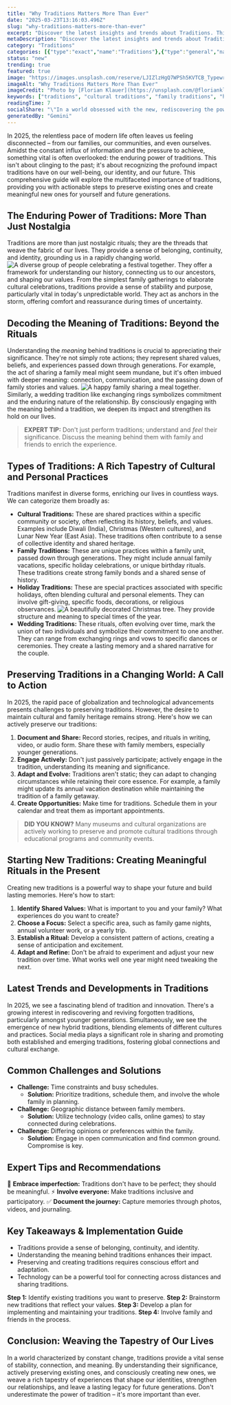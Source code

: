 ```yaml
---
title: "Why Traditions Matters More Than Ever"
date: "2025-03-23T13:16:03.496Z"
slug: "why-traditions-matters-more-than-ever"
excerpt: "Discover the latest insights and trends about Traditions. This comprehensive guide covers everything you need to know about Traditions in 2025."
metaDescription: "Discover the latest insights and trends about Traditions. This comprehensive guide covers everything you need to know about Traditions in 2025."
category: "Traditions"
categories: [{"type":"exact","name":"Traditions"},{"type":"general","name":"Anthropology"},{"type":"medium","name":"Cultural Studies"},{"type":"specific","name":"Ritual Practices"},{"type":"niche","name":"Ancestor Veneration"}]
status: "new"
trending: true
featured: true
image: "https://images.unsplash.com/reserve/LJIZlzHgQ7WPSh5KVTCB_Typewriter.jpg?q=85&w=1200&fit=max&fm=webp&auto=compress"
imageAlt: "Why Traditions Matters More Than Ever"
imageCredit: "Photo by [Florian Klauer](https://unsplash.com/@florianklauer) on Unsplash"
keywords: ["traditions", "cultural traditions", "family traditions", "holiday traditions", "wedding traditions", "meaning of traditions", "preserving traditions", "best family traditions", "unique cultural traditions", "how to start new traditions"]
readingTime: 7
socialShare: "\"In a world obsessed with the new, rediscovering the power of tradition offers a surprising sense of grounding and connection. It’s not about clinging to the past, but about weaving the threads of history into the fabric of our future.\""
generatedBy: "Gemini"
---
```




In 2025, the relentless pace of modern life often leaves us feeling disconnected – from our families, our communities, and even ourselves.  Amidst the constant influx of information and the pressure to achieve, something vital is often overlooked: the enduring power of traditions.  This isn't about clinging to the past; it's about recognizing the profound impact traditions have on our well-being, our identity, and our future. This comprehensive guide will explore the multifaceted importance of traditions, providing you with actionable steps to preserve existing ones and create meaningful new ones for yourself and future generations.

## The Enduring Power of Traditions: More Than Just Nostalgia

Traditions are more than just nostalgic rituals; they are the threads that weave the fabric of our lives. They provide a sense of belonging, continuity, and identity, grounding us in a rapidly changing world.  ![A diverse group of people celebrating a festival together](https://images.unsplash.com/photo-1451187580459-43490279c0fa?q=85&w=1200&fit=max&fm=webp&auto=compress).  They offer a framework for understanding our history, connecting us to our ancestors, and shaping our values.  From the simplest family gatherings to elaborate cultural celebrations, traditions provide a sense of stability and purpose, particularly vital in today's unpredictable world.  They act as anchors in the storm, offering comfort and reassurance during times of uncertainty.

##  Decoding the Meaning of Traditions: Beyond the Rituals

Understanding the *meaning* behind traditions is crucial to appreciating their significance.  They're not simply rote actions; they represent shared values, beliefs, and experiences passed down through generations.  For example, the act of sharing a family meal might seem mundane, but it's often imbued with deeper meaning: connection, communication, and the passing down of family stories and values. ![A happy family sharing a meal together](https://images.unsplash.com/photo-1484417894907-623942c8ee29?q=85&w=1200&fit=max&fm=webp&auto=compress). Similarly, a wedding tradition like exchanging rings symbolizes commitment and the enduring nature of the relationship.  By consciously engaging with the meaning behind a tradition, we deepen its impact and strengthen its hold on our lives.

> **EXPERT TIP:**  Don't just perform traditions; understand and *feel* their significance.  Discuss the meaning behind them with family and friends to enrich the experience.

## Types of Traditions: A Rich Tapestry of Cultural and Personal Practices

Traditions manifest in diverse forms, enriching our lives in countless ways.  We can categorize them broadly as:

* **Cultural Traditions:** These are shared practices within a specific community or society, often reflecting its history, beliefs, and values. Examples include Diwali (India), Christmas (Western cultures), and Lunar New Year (East Asia).  These traditions often contribute to a sense of collective identity and shared heritage.
* **Family Traditions:** These are unique practices within a family unit, passed down through generations.  They might include annual family vacations, specific holiday celebrations, or unique birthday rituals.  These traditions create strong family bonds and a shared sense of history.
* **Holiday Traditions:**  These are special practices associated with specific holidays, often blending cultural and personal elements.  They can involve gift-giving, specific foods, decorations, or religious observances.  ![A beautifully decorated Christmas tree](https://images.unsplash.com/photo-1517976487492-5750f3195933?q=85&w=1200&fit=max&fm=webp&auto=compress).  They provide structure and meaning to special times of the year.
* **Wedding Traditions:** These rituals, often evolving over time, mark the union of two individuals and symbolize their commitment to one another.  They can range from exchanging rings and vows to specific dances or ceremonies.  They create a lasting memory and a shared narrative for the couple.

## Preserving Traditions in a Changing World: A Call to Action

In 2025, the rapid pace of globalization and technological advancements presents challenges to preserving traditions.  However, the desire to maintain cultural and family heritage remains strong.  Here's how we can actively preserve our traditions:

1. **Document and Share:**  Record stories, recipes, and rituals in writing, video, or audio form. Share these with family members, especially younger generations.
2. **Engage Actively:** Don't just passively participate; actively engage in the tradition, understanding its meaning and significance.
3. **Adapt and Evolve:** Traditions aren't static; they can adapt to changing circumstances while retaining their core essence.  For example, a family might update its annual vacation destination while maintaining the tradition of a family getaway.
4. **Create Opportunities:**  Make time for traditions.  Schedule them in your calendar and treat them as important appointments.

> **DID YOU KNOW?**  Many museums and cultural organizations are actively working to preserve and promote cultural traditions through educational programs and community events.

##  Starting New Traditions: Creating Meaningful Rituals in the Present

Creating new traditions is a powerful way to shape your future and build lasting memories.  Here's how to start:

1. **Identify Shared Values:** What is important to you and your family?  What experiences do you want to create?
2. **Choose a Focus:**  Select a specific area, such as family game nights, annual volunteer work, or a yearly trip.
3. **Establish a Ritual:**  Develop a consistent pattern of actions, creating a sense of anticipation and excitement.
4. **Adapt and Refine:** Don't be afraid to experiment and adjust your new tradition over time.  What works well one year might need tweaking the next.



## Latest Trends and Developments in Traditions

In 2025, we see a fascinating blend of tradition and innovation.  There's a growing interest in rediscovering and reviving forgotten traditions, particularly amongst younger generations.  Simultaneously, we see the emergence of new hybrid traditions, blending elements of different cultures and practices. Social media plays a significant role in sharing and promoting both established and emerging traditions, fostering global connections and cultural exchange.

## Common Challenges and Solutions

* **Challenge:** Time constraints and busy schedules.
    * **Solution:** Prioritize traditions, schedule them, and involve the whole family in planning.
* **Challenge:** Geographic distance between family members.
    * **Solution:** Utilize technology (video calls, online games) to stay connected during celebrations.
* **Challenge:** Differing opinions or preferences within the family.
    * **Solution:** Engage in open communication and find common ground.  Compromise is key.

## Expert Tips and Recommendations

🔑 **Embrace imperfection:** Traditions don't have to be perfect; they should be meaningful.
⚡ **Involve everyone:** Make traditions inclusive and participatory.
✅ **Document the journey:** Capture memories through photos, videos, and journaling.

## Key Takeaways & Implementation Guide

* Traditions provide a sense of belonging, continuity, and identity.
* Understanding the meaning behind traditions enhances their impact.
* Preserving and creating traditions requires conscious effort and adaptation.
* Technology can be a powerful tool for connecting across distances and sharing traditions.

**Step 1:** Identify existing traditions you want to preserve.
**Step 2:** Brainstorm new traditions that reflect your values.
**Step 3:**  Develop a plan for implementing and maintaining your traditions.
**Step 4:**  Involve family and friends in the process.

## Conclusion: Weaving the Tapestry of Our Lives

In a world characterized by constant change, traditions provide a vital sense of stability, connection, and meaning.  By understanding their significance, actively preserving existing ones, and consciously creating new ones, we weave a rich tapestry of experiences that shape our identities, strengthen our relationships, and leave a lasting legacy for future generations.  Don't underestimate the power of tradition – it's more important than ever.

